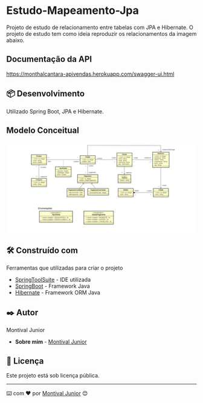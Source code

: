 # Estudo-Mapeamento-Jpa
Projeto de estudo de relacionamento entre tabelas com JPA e Hibernate. O projeto de estudo tem como ideia reproduzir os relacionamentos da imagem abaixo.

## Documentação da API
https://monthalcantara-apivendas.herokuapp.com/swagger-ui.html

## 📦 Desenvolvimento

Utilizado Spring Boot, JPA e Hibernate. 

## Modelo Conceitual

![Imagem_modelo_conceitual](https://github.com/MonthAlcantara/Estudo-Mapeamento-Jpa/blob/master/modelo_Conceitual.jpg)

## 🛠️ Construído com

Ferramentas que utilizadas para criar o projeto

* [SpringToolSuite](https://spring.io/tools) - IDE utilizada
* [SpringBoot](https://spring.io/projects/spring-boot) - Framework Java
* [Hibernate](https://hibernate.org/) - Framework ORM Java

## ✒️ Autor

Montival Junior

* **Sobre mim** -  [Montival Junior](https://monthalcantara.github.io/)


## 📄 Licença

Este projeto está sob licença pública.



---
⌨️ com ❤️ por [Montival Junior](/https://github.com/MonthAlcantara) 😊

